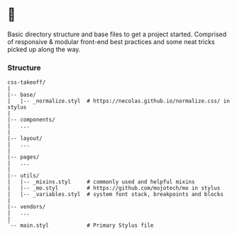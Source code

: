 # 🛫
Basic directory structure and base files to get a project started. Comprised of responsive &amp; modular front-end best practices and some neat tricks picked up along the way.

### Structure
```
css-takeoff/
|
|-- base/
|   |-- _normalize.styl  # https://necolas.github.io/normalize.css/ in stylus
|
|-- components/
|   ...
|
|-- layout/
|   ...
|
|-- pages/
|   ...
|   
|-- utils/               
|   |-- _mixins.styl     # commonly used and helpful mixins
|   |-- _mo.styl         # https://github.com/mojotech/mo in stylus
|   |-- _variables.styl  # system font stack, breakpoints and blocks
|   
|-- vendors/
|   ...
|
`-- main.styl            # Primary Stylus file

```
